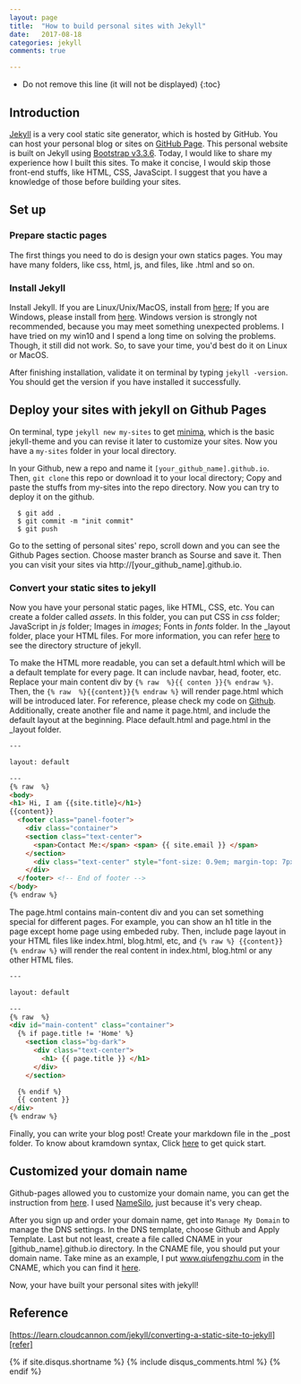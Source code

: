 ```yaml
---
layout: page
title:  "How to build personal sites with Jekyll"
date:   2017-08-18 
categories: jekyll
comments: true

---
```

* Do not remove this line (it will not be displayed)
{:toc}

## Introduction

[Jekyll][jekyllrb] is a very cool static site generator, which is hosted by GitHub. You can host your personal blog or sites on [GitHub Page][gh-pages]. This personal website is built on Jekyll using [Bootstrap v3.3.6][Bootstrap]. Today, I would like to share my experience how I built this sites. To make it concise, I would skip those front-end stuffs, like HTML, CSS, JavaScipt. I suggest that you have a knowledge of those before building your sites.

## Set up

### Prepare stactic pages

The first things you need to do is design your own statics pages. You may have many folders, like css, html, js, and files, like .html and so on.

### Install Jekyll

Install Jekyll. If you are Linux/Unix/MacOS, install from [here][jk_install_linux]; If you are Windows, please install from [here][jk_install_win]. Windows version is strongly not recommended, because you may meet something unexpected problems. I have tried on my win10 and I spend a long time on solving the problems. Though, it still did not work. So, to save your time, you'd best do it on Linux or MacOS.

After finishing installation, validate it on terminal by typing ```jekyll -version```. You should get the version if you have installed it successfully.

## Deploy your sites with jekyll on Github Pages

On terminal, type ```jekyll new my-sites``` to get [minima][minima], which is the basic jekyll-theme and you can revise it later to customize your sites. Now you have a ```my-sites``` folder in your local directory. 

In your Github, new a repo and name it ```[your_github_name].github.io```. Then, ```git clone``` this repo or download it to your local directory; Copy and paste the stuffs from my-sites into the repo directory. Now you can try to deploy it on the github.

```
  $ git add .
  $ git commit -m "init commit"
  $ git push
```
Go to the setting of personal sites' repo, scroll down and you can see the Github Pages section. Choose master branch as Sourse and save it. Then you can visit your sites via http://[your_github_name].github.io.

### Convert your static sites to jekyll

Now you have your personal static pages, like HTML, CSS, etc. You can create a folder called *assets*. In this folder, you can put CSS in *css* folder; JavaScript in *js* folder; Images in *images*; Fonts in *fonts* folder. In the _layout folder, place your HTML files. For more information, you can refer [here][jekyll-structure] to see the directory structure of jekyll. 

To make the HTML more readable, you can set a default.html which will be a default template for every page. It can include navbar, head, footer, etc. Replace your main content div by ```{% raw  %}{{ conten }}{% endraw %}```. Then, the ```{% raw  %}{{content}}{% endraw %}``` will render page.html which will be introduced later. For reference, please check my code on [Github][my-sitesURL]. Additionally, create another file and name it page.html, and include the default layout at the beginning. Place default.html and page.html in the _layout folder.

```html
---

layout: default

---
{% raw  %}
<body>
<h1> Hi, I am {{site.title}</h1>}
{{content}} 
  <footer class="panel-footer">
    <div class="container">
    <section class="text-center"> 
      <span>Contact Me:</span> <span> {{ site.email }} </span> 
    </section>
      <div class="text-center" style="font-size: 0.9em; margin-top: 7px;">Copyright &copy; {{site.title}} 2017</div>
    </div>
  </footer> <!-- End of footer -->
</body>
{% endraw %} 

```
The page.html contains main-content div and you can set something special for different pages. For example, you can show an h1 title in the page except home page using embeded ruby. Then, include page layout in your HTML files like index.html, blog.html, etc, and ```{% raw %} {{content}} {% endraw %}``` will render the real content in index.html, blog.html or any other HTML files.
```html
---

layout: default

---
{% raw  %}
<div id="main-content" class="container">
  {% if page.title != 'Home' %}
    <section class="bg-dark">
      <div class="text-center"> 
        <h1> {{ page.title }} </h1>
      </div>
    </section>

  {% endif %}
  {{ content }}
</div>
{% endraw %} 
```
Finally, you can write your blog post! Create your markdown file in the _post folder. To know about kramdown syntax, Click [here][quick_refer] to get quick start.

## Customized your domain name

Github-pages allowed you to customize your domain name, you can get the instruction from [here][custom_domain]. I used [NameSilo][namesilo], just because it's very cheap. 

After you sign up and order your domain name, get into ```Manage My Domain``` to manage the DNS settings. In the DNS template, choose Github and Apply Template. Last but not least, create a file called CNAME in your [github_name].github.io directory. In the CNAME file, you should put your domain name. Take mine as an example, I put www.qiufengzhu.com in the CNAME, which you can find it [here][cname].


Now, your have built your personal sites with jekyll! 



## Reference
 [https://learn.cloudcannon.com/jekyll/converting-a-static-site-to-jekyll][refer]

[jekyllrb]:https://jekyllrb.com/
[Bootstrap]: http://blog.getbootstrap.com/2015/11/24/bootstrap-3-3-6-released/
[gh-pages]: https://pages.github.com/
[jk_install_linux]: https://jekyllrb.com/docs/installation/
[jk_install_win]: https://jekyllrb.com/docs/windows/
[minima]: https://github.com/jekyll/minima
[jekyll-structure]:https://jekyllrb.com/docs/structure/
[my-sitesURL]: https://github.com/diandians/diandians.github.io/blob/master/_layouts/default.html
[quick_refer]: https://kramdown.gettalong.org/quickref.html
[custom_domain]: https://help.github.com/articles/using-a-custom-domain-with-github-pages/
[namesilo]: https://www.namesilo.com/
[cname]: https://github.com/diandians/diandians.github.io/blob/master/CNAME
[refer]: https://learn.cloudcannon.com/jekyll/converting-a-static-site-to-jekyll/

{% if site.disqus.shortname %}
  {% include disqus_comments.html %}
{% endif %}

